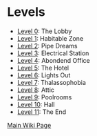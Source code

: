 # Levels

* <a href="./Level_0.md">Level 0</a>: The Lobby
* <a href="./Level_1.md">Level 1</a>: Habitable Zone
* <a href="./Level_2.md">Level 2</a>: Pipe Dreams
* <a href="./Level_3.md">Level 3</a>: Electrical Station
* <a href="./Level_4.md">Level 4</a>: Abondend Office
* <a href="./Level_5.md">Level 5</a>: The Hotel
* <a href="./Level_6.md">Level 6</a>: Lights Out
* <a href="./Level_7.md">Level 7</a>: Thalassophobia
* <a href="./Level_8.md">Level 8</a>: Attic
* <a href="./Level_9.md">Level 9</a>: Poolrooms
* <a href="./Level_10.md">Level 10</a>: Hall
* <a href="./Level_11.md">Level 11</a>: The End


<a href="../Wiki.md">Main Wiki Page</a>